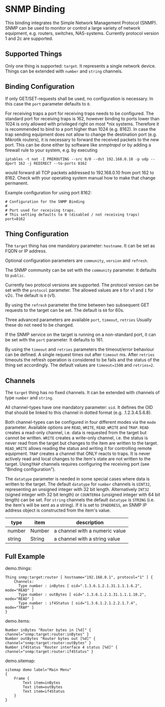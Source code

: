 # SNMP Binding

This binding integrates the Simple Network Management Protocol (SNMP).
SNMP can be used to monitor or control a large variety of network equipment, e.g. routers, switches, NAS-systems.
Currently protocol version 1 and 2c are supported.

## Supported Things

Only one thing is supported: `target`.
It represents a single network device. 
Things can be extended with `number` and `string` channels.

## Binding Configuration

If only GET/SET-requests shall be used, no configuration is necessary.
In this case the `port` parameter defaults to `0`.

For receiving traps a port for receiving traps needs to be configured.
The standard port for receiving traps is 162, however binding to ports lower than 1024 is only allowed with privileged right on most *nix systems.
Therefore it is recommended to bind to a port higher than 1024 (e.g. 8162).
In case the trap sending equipment does not allow to change the destination port (e.g. Mikrotik routers), it is necessary to forward the received packets to the new port.
This can be done either by software like _snmptrapd_ or by adding a firewall rule to your system, e.g. by executing

```
iptables -t nat -I PREROUTING --src 0/0 --dst 192.168.0.10 -p udp --dport 162 -j REDIRECT --to-ports 8162
```

would forward all TCP packets addressed to 192.168.0.10 from port 162 to 8162. 
Check with your operating system manual how to make that change permanent. 

Example configuration for using port 8162:

```
# Configuration for the SNMP Binding
#
# Port used for receiving traps.
# This setting defaults to 0 (disabled / not receiving traps)
port=8162

```

## Thing Configuration

The `target` thing has one mandatory parameter: `hostname`.
It can be set as FQDN or IP address. 

Optional configuration parameters are `community`, `version` and `refresh`.

The SNMP community can be set with the `community` parameter.
It defaults to `public`.

Currently two protocol versions are supported.
The protocol version can be set with the `protocol` parameter.
The allowed values are `0` for v1 and `1` for v2c.
The default is `0` (v1).

By using the `refresh` parameter the time between two subsequent GET requests to the target can be set.
The default is `60` for 60s.


Three advanced parameters are available `port`, `timeout`, `retries`
Usually these do not need to be changed.

If the SNMP service on the target is running on a non-standard port, it can be set with the `port` parameter.
It defaults to 161.

By using the `timeout` and `retries` parameters the timeout/error behaviour can be defined.
A single request times out after `timeout` ms.
After `retries` timeouts the refresh operation is considered to be fails and the status of the thing set accordingly.
The default values are `timeout=1500` and `retries=2`.

## Channels

The `target` thing has no fixed channels.
It can be extended with channels of type `number` and `string`.

All channel-types have one mandatory parameter: `oid`.
It defines the OID that should be linked to this channel in dotted format (e.g. .1.2.3.4.5.6.8).

Both channel-types can be configured in four different modes via the `mode` parameter.
Available options are `READ`, `WRITE`, `READ_WRITE` and `TRAP`.
`READ` creates a read-only channel, i.e. data is requested from the target but cannot be written.
`WRITE` creates a write-only channel, i.e. the status is never read from the target but changes to the item are written to the target.
`READ_WRITE` allows reading the status and writing it for controlling remote equipment.
`TRAP` creates a channel that ONLY reacts to traps.
It is never actively read and local changes to the item's state are not written to the target.
Using`TRAP` channels requires configuring the receiving port (see "Binding configuration").

The `datatype` parameter is needed in some special cases where data is written to the target.
The default `datatype` for `number` channels is `UINT32`, representing an unsigned integer with 32 bit length.
Alternatively `INT32` (signed integer with 32 bit length) or `COUNTER64` (unsigned integer with 64 bit length) can be set.
For `string` channels the default `datatype` is `STRING` (i.e. the item's will be sent as a string).
If it is set to `IPADDRESS`, an SNMP IP address object is constructed from the item's value.

| type     | item   | description                     |
|----------|--------|---------------------------------|
| number   | Number | a channel with a numeric value  |
| string   | String | a channel with a string value   |


## Full Example

demo.things:

```
Thing snmp:target:router [ hostname="192.168.0.1", protocol="1" ] {
    Channels:
      Type number : inBytes [ oid=".1.3.6.1.2.1.31.1.1.1.6.2", mode="READ" ]
      Type number : outBytes [ oid=".1.3.6.1.2.1.31.1.1.1.10.2", mode="READ" ]
      Type number : if4Status [ oid="1.3.6.1.2.1.2.2.1.7.4", mode="TRAP" ]
}
```

demo.items:

```
Number inBytes "Router bytes in [%d]" { channel="snmp:target:router:inBytes" }
Number outBytes "Router bytes out [%d]" { channel="snmp:target:router:outBytes" }
Number if4Status "Router interface 4 status [%d]" { channel="snmp:target:router:if4Status" }
```

demo.sitemap:

```
sitemap demo label="Main Menu"
{
    Frame {
        Text item=inBytes
        Text item=outBytes
        Text item=if4Status
    }
}
```